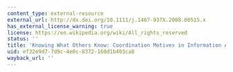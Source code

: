 ```yaml
---
content_type: external-resource
external_url: http://dx.doi.org/10.1111/j.1467-937X.2008.00515.x
has_external_license_warning: true
license: https://en.wikipedia.org/wiki/All_rights_reserved
status: ''
title: 'Knowing What Others Know: Coordination Motives in Information Acquisition'
uid: ef32e9d7-7d9c-4e0c-8372-160d1b403ca8
wayback_url: ''
---
```

